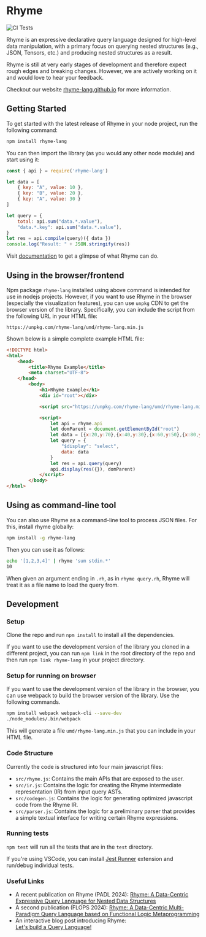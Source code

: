 # Rhyme

![CI Tests](https://github.com/rhyme-lang/rhyme/actions/workflows/node.js.yml/badge.svg)

Rhyme is an expressive declarative query language designed for high-level data manipulation, with a primary focus on querying nested structures (e.g., JSON, Tensors, etc.) and producing nested structures as a result.

Rhyme is still at very early stages of development and therefore expect rough edges
and breaking changes.
However, we are actively working on it and would love to hear your feedback.

Checkout our website [rhyme-lang.github.io](https://rhyme-lang.github.io/) for more information.


## Getting Started
To get started with the latest release of Rhyme in your node project,
run the following command:

```bash
npm install rhyme-lang
```

You can then import the library (as you would any other node module) and start using it:

```javascript
const { api } = require('rhyme-lang')

let data = [
    { key: "A", value: 10 },
    { key: "B", value: 20 },
    { key: "A", value: 30 }
]

let query = {
    total: api.sum("data.*.value"),
    "data.*.key": api.sum("data.*.value"),
}
let res = api.compile(query)({ data })
console.log("Result: " + JSON.stringify(res))
```

Visit [documentation](https://rhyme-lang.github.io/docs/) to get a glimpse of what Rhyme can do.

## Using in the browser/frontend
Npm package `rhyme-lang` installed using above command is intended for use in nodejs projects.
However, if you want to use Rhyme in the browser (especially the visualization features),
you can use `unpkg` CDN to get the browser version of the library.
Specifically, you can include the script from the following URL in your HTML file:
```
https://unpkg.com/rhyme-lang/umd/rhyme-lang.min.js
```


Shown below is a simple complete example HTML file:
```html
<!DOCTYPE html>
<html>
    <head>
        <title>Rhyme Example</title>
        <meta charset="UTF-8">
    </head>
        <body>
            <h1>Rhyme Example</h1>
            <div id="root"></div>

            <script src="https://unpkg.com/rhyme-lang/umd/rhyme-lang.min.js"></script>

            <script>
                let api = rhyme.api
                let domParent = document.getElementById("root")
                let data = [{x:20,y:70},{x:40,y:30},{x:60,y:50},{x:80,y:60},{x:100,y:40}]
                let query = {
                    "$display": "select",
                    data: data
                }
                let res = api.query(query)
                api.display(res({}), domParent)
            </script>
        </body>
</html>
```

## Using as command-line tool

You can also use Rhyme as a command-line tool to process JSON files. For this, install rhyme globally:

```bash
npm install -g rhyme-lang
```

Then you can use it as follows:

```bash
echo '[1,2,3,4]' | rhyme 'sum stdin.*'
10
```

When given an argument ending in `.rh`, as in `rhyme query.rh`, Rhyme will treat it as a file name to load the query from.


## Development
### Setup
Clone the repo and run `npm install` to install all the dependencies.

If you want to use the development version of the library you cloned in a different
project, you can run `npm link` in the root directory of the repo and then run
`npm link rhyme-lang` in your project directory.

### Setup for running on browser
If you want to use the development version of the library in the browser, you can use
webpack to build the browser version of the library.
Use the following commands.

```bash
npm install webpack webpack-cli --save-dev
./node_modules/.bin/webpack
```

This will generate a file `umd/rhyme-lang.min.js` that you can include in your HTML file.

### Code Structure
Currently the code is structured into four main javascript files:
- `src/rhyme.js`: Contains the main APIs that are exposed to the user.
- `src/ir.js`: Contains the logic for creating the Rhyme intermediate representation (IR) from input query ASTs.
- `src/codegen.js`: Contains the logic for generating optimized javascript code from the Rhyme IR.
- `src/parser.js`: Contains the logic for a preliminary parser that provides a simple
textual interface for writing certain Rhyme expressions.


### Running tests
`npm test` will run all the tests that are in the `test` directory.

If you're using VSCode, you can install [Jest Runner](https://marketplace.visualstudio.com/items?itemName=firsttris.vscode-jest-runner) extension and run/debug individual tests.


### Useful Links
- A recent publication on Rhyme (PADL 2024):
  [Rhyme: A Data-Centric Expressive Query Language for Nested Data Structures](https://www.cs.purdue.edu/homes/rompf/papers/abeysinghe-padl24.pdf)
- A second publication (FLOPS 2024):
  [Rhyme: A Data-Centric Multi-Paradigm Query Language based on Functional Logic Metaprogramming](https://www.cs.purdue.edu/homes/rompf/papers/abeysinghe-preprint2401.pdf)
- An interactive blog post introducing Rhyme:  
  [Let's build a Query Language!](https://tiarkrompf.github.io/notes/?/js-queries/)
